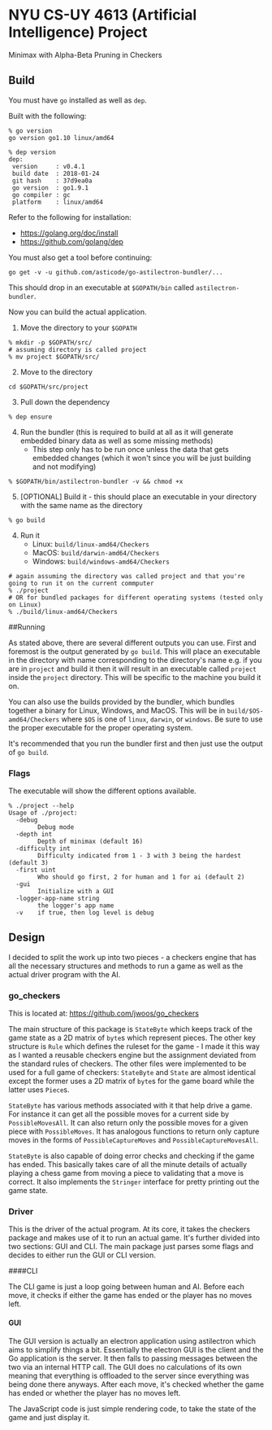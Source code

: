 # NYU CS-UY 4613 (Artificial Intelligence) Project
Minimax with Alpha-Beta Pruning in Checkers

## Build
You must have `go` installed as well as `dep`.

Built with the following:

```shell
% go version
go version go1.10 linux/amd64

% dep version
dep:
 version     : v0.4.1
 build date  : 2018-01-24
 git hash    : 37d9ea0a
 go version  : go1.9.1
 go compiler : gc
 platform    : linux/amd64
```

Refer to the following for installation:

- https://golang.org/doc/install
- https://github.com/golang/dep

You must also get a tool before continuing:

```
go get -v -u github.com/asticode/go-astilectron-bundler/...
```
This should drop in an executable at `$GOPATH/bin` called `astilectron-bundler`.

Now you can build the actual application.

1. Move the directory to your `$GOPATH`

```shell
% mkdir -p $GOPATH/src/
# assuming directory is called project
% mv project $GOPATH/src/
```

2. Move to the directory

```shell
cd $GOPATH/src/project
```

3. Pull down the dependency

```shell
% dep ensure
```

4. Run the bundler (this is required to build at all as it will generate embedded binary data as well as some missing methods)
   - This step only has to be run once unless the data that gets embedded changes (which it won't since you will be just building and not modifying)

```shell
% $GOPATH/bin/astilectron-bundler -v && chmod +x 
```

5. [OPTIONAL] Build it - this should place an executable in your directory with the same name as the directory

```shell
% go build
```

4. Run it
   - Linux: `build/linux-amd64/Checkers`
   - MacOS: `build/darwin-amd64/Checkers`
   - Windows: `build/windows-amd64/Checkers`

```shell
# again assuming the directory was called project and that you're going to run it on the current commputer
% ./project
# OR for bundled packages for different operating systems (tested only on Linux)
% ./build/linux-amd64/Checkers 
```

##Running

As stated above, there are several different outputs you can use. First and foremost is the output generated by `go build`. This will place an executable in the directory with name corresponding to the directory's name e.g. if you are in `project` and build it then it will result in an executable called `project` inside the `project` directory. This will be specific to the machine you build it on.

You can also use the builds provided by the bundler, which bundles together a binary for Linux, Windows, and MacOS. This will be in `build/$OS-amd64/Checkers` where `$OS` is one of `linux`, `darwin`, or `windows`. Be sure to use the proper executable for the proper operating system.

It's recommended that you run the bundler first and then just use the output of `go build`.

### Flags

The executable will show the different options available.

```shell
% ./project --help
Usage of ./project:
  -debug
    	Debug mode
  -depth int
    	Depth of minimax (default 16)
  -difficulty int
    	Difficulty indicated from 1 - 3 with 3 being the hardest (default 3)
  -first uint
    	Who should go first, 2 for human and 1 for ai (default 2)
  -gui
    	Initialize with a GUI
  -logger-app-name string
    	the logger's app name
  -v	if true, then log level is debug

```

## Design

I decided to split the work up into two pieces - a checkers engine that has all the necessary structures and methods to run a game as well as the actual driver program with the AI.

### go_checkers 

This is located at: https://github.com/jwoos/go_checkers

The main structure of this package is `StateByte` which keeps track of the game state as a 2D matrix of `byte`s which represent pieces. The other key structure is `Rule` which defines the ruleset for the game - I made it this way as I wanted a reusable checkers engine but the assignment deviated from the standard rules of checkers. The other files were implemented to be used for a full game of checkers: `StateByte` and `State` are almost identical except the former uses a 2D matrix of `byte`s for the game board while the latter uses `Piece`s.

`StateByte` has various methods associated with it that help drive a game. For instance it can get all the possible moves for a current side by `PossibleMovesAll`. It can also return only the possible moves for a given piece with `PossibleMoves`. It has analogous functions to return only capture moves in the forms of `PossibleCaptureMoves` and `PossibleCaptureMovesAll`.

`StateByte` is also capable of doing error checks and checking if the game has ended. This basically takes care of all the minute details of actually playing a chess game from moving a piece to validating that a move is correct. It also implements the `Stringer` interface for pretty printing out the game state.

### Driver

This is the driver of the actual program. At its core, it takes the checkers package and makes use of it to run an actual game. It's further divided into two sections: GUI and CLI. The main package just parses some flags and decides to either run the GUI or CLI version.

####CLI

The CLI game is just a loop going between human and AI. Before each move, it checks if either the game has ended or the player has no moves left.

#### GUI

The GUI version is actually an electron application using astilectron which aims to simplify things a bit. Essentially the electron GUI is the client and the Go application is the server. It then falls to passing messages between the two via an internal HTTP call. The GUI does no calculations of its own meaning that everything is offloaded to the server since everything was being done there anyways. After each move, it's checked whether the game has ended or whether the player has no moves left.

The JavaScript code is just simple rendering code, to take the state of the game and just display it.